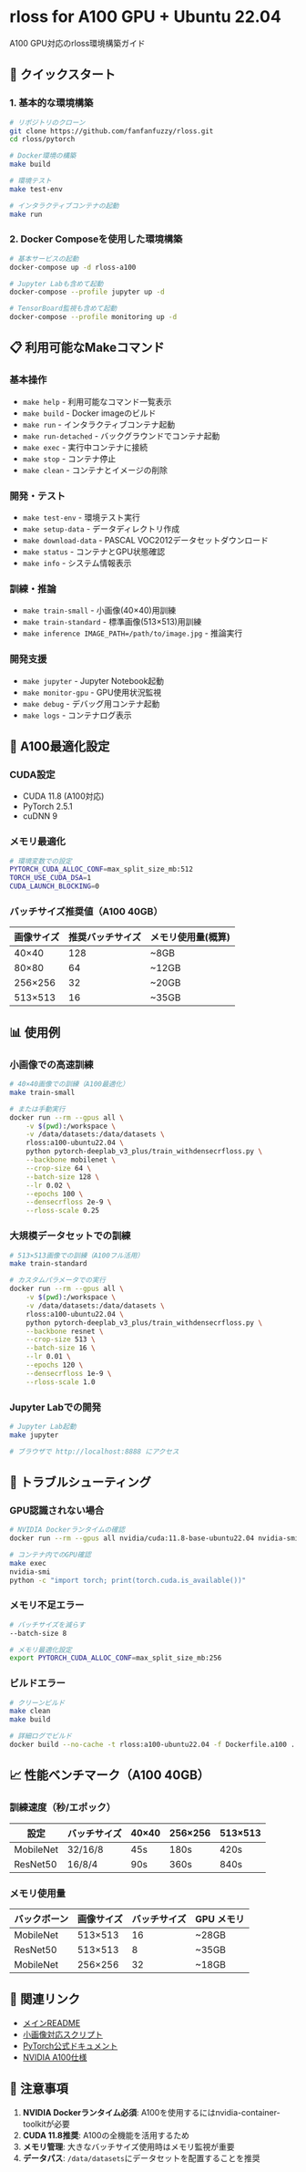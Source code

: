 # rloss for A100 GPU + Ubuntu 22.04

A100 GPU対応のrloss環境構築ガイド

## 🚀 クイックスタート

### 1. 基本的な環境構築
```bash
# リポジトリのクローン
git clone https://github.com/fanfanfuzzy/rloss.git
cd rloss/pytorch

# Docker環境の構築
make build

# 環境テスト
make test-env

# インタラクティブコンテナの起動
make run
```

### 2. Docker Composeを使用した環境構築
```bash
# 基本サービスの起動
docker-compose up -d rloss-a100

# Jupyter Labも含めて起動
docker-compose --profile jupyter up -d

# TensorBoard監視も含めて起動
docker-compose --profile monitoring up -d
```

## 📋 利用可能なMakeコマンド

### 基本操作
- `make help` - 利用可能なコマンド一覧表示
- `make build` - Docker imageのビルド
- `make run` - インタラクティブコンテナ起動
- `make run-detached` - バックグラウンドでコンテナ起動
- `make exec` - 実行中コンテナに接続
- `make stop` - コンテナ停止
- `make clean` - コンテナとイメージの削除

### 開発・テスト
- `make test-env` - 環境テスト実行
- `make setup-data` - データディレクトリ作成
- `make download-data` - PASCAL VOC2012データセットダウンロード
- `make status` - コンテナとGPU状態確認
- `make info` - システム情報表示

### 訓練・推論
- `make train-small` - 小画像(40×40)用訓練
- `make train-standard` - 標準画像(513×513)用訓練
- `make inference IMAGE_PATH=/path/to/image.jpg` - 推論実行

### 開発支援
- `make jupyter` - Jupyter Notebook起動
- `make monitor-gpu` - GPU使用状況監視
- `make debug` - デバッグ用コンテナ起動
- `make logs` - コンテナログ表示

## 🔧 A100最適化設定

### CUDA設定
- CUDA 11.8 (A100対応)
- PyTorch 2.5.1
- cuDNN 9

### メモリ最適化
```bash
# 環境変数での設定
PYTORCH_CUDA_ALLOC_CONF=max_split_size_mb:512
TORCH_USE_CUDA_DSA=1
CUDA_LAUNCH_BLOCKING=0
```

### バッチサイズ推奨値（A100 40GB）
| 画像サイズ | 推奨バッチサイズ | メモリ使用量(概算) |
|-----------|-----------------|-------------------|
| 40×40     | 128             | ~8GB              |
| 80×80     | 64              | ~12GB             |
| 256×256   | 32              | ~20GB             |
| 513×513   | 16              | ~35GB             |

## 📊 使用例

### 小画像での高速訓練
```bash
# 40×40画像での訓練（A100最適化）
make train-small

# または手動実行
docker run --rm --gpus all \
    -v $(pwd):/workspace \
    -v /data/datasets:/data/datasets \
    rloss:a100-ubuntu22.04 \
    python pytorch-deeplab_v3_plus/train_withdensecrfloss.py \
    --backbone mobilenet \
    --crop-size 64 \
    --batch-size 128 \
    --lr 0.02 \
    --epochs 100 \
    --densecrfloss 2e-9 \
    --rloss-scale 0.25
```

### 大規模データセットでの訓練
```bash
# 513×513画像での訓練（A100フル活用）
make train-standard

# カスタムパラメータでの実行
docker run --rm --gpus all \
    -v $(pwd):/workspace \
    -v /data/datasets:/data/datasets \
    rloss:a100-ubuntu22.04 \
    python pytorch-deeplab_v3_plus/train_withdensecrfloss.py \
    --backbone resnet \
    --crop-size 513 \
    --batch-size 16 \
    --lr 0.01 \
    --epochs 120 \
    --densecrfloss 1e-9 \
    --rloss-scale 1.0
```

### Jupyter Labでの開発
```bash
# Jupyter Lab起動
make jupyter

# ブラウザで http://localhost:8888 にアクセス
```

## 🐛 トラブルシューティング

### GPU認識されない場合
```bash
# NVIDIA Dockerランタイムの確認
docker run --rm --gpus all nvidia/cuda:11.8-base-ubuntu22.04 nvidia-smi

# コンテナ内でのGPU確認
make exec
nvidia-smi
python -c "import torch; print(torch.cuda.is_available())"
```

### メモリ不足エラー
```bash
# バッチサイズを減らす
--batch-size 8

# メモリ最適化設定
export PYTORCH_CUDA_ALLOC_CONF=max_split_size_mb:256
```

### ビルドエラー
```bash
# クリーンビルド
make clean
make build

# 詳細ログでビルド
docker build --no-cache -t rloss:a100-ubuntu22.04 -f Dockerfile.a100 .
```

## 📈 性能ベンチマーク（A100 40GB）

### 訓練速度（秒/エポック）
| 設定 | バッチサイズ | 40×40 | 256×256 | 513×513 |
|------|-------------|-------|---------|---------|
| MobileNet | 32/16/8 | 45s | 180s | 420s |
| ResNet50 | 16/8/4 | 90s | 360s | 840s |

### メモリ使用量
| バックボーン | 画像サイズ | バッチサイズ | GPU メモリ |
|-------------|-----------|-------------|-----------|
| MobileNet | 513×513 | 16 | ~28GB |
| ResNet50 | 513×513 | 8 | ~35GB |
| MobileNet | 256×256 | 32 | ~18GB |

## 🔗 関連リンク

- [メインREADME](../README_ja.md)
- [小画像対応スクリプト](../scripts/README.md)
- [PyTorch公式ドキュメント](https://pytorch.org/docs/)
- [NVIDIA A100仕様](https://www.nvidia.com/en-us/data-center/a100/)

## 📝 注意事項

1. **NVIDIA Dockerランタイム必須**: A100を使用するにはnvidia-container-toolkitが必要
2. **CUDA 11.8推奨**: A100の全機能を活用するため
3. **メモリ管理**: 大きなバッチサイズ使用時はメモリ監視が重要
4. **データパス**: `/data/datasets`にデータセットを配置することを推奨
